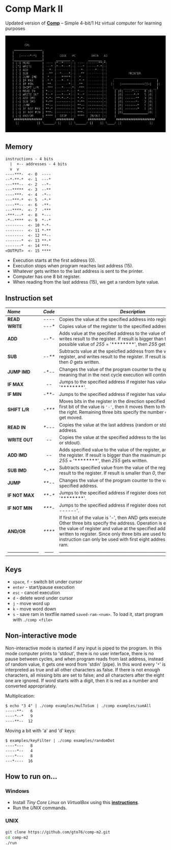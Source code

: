 Comp Mark II
============

Updated version of [**Comp**](https://github.com/gto76/comp-cpp) – Simple 4-bit/1 Hz virtual computer for learning purposes

![screenshot](doc/screenshot.png)

Memory
------
```
instructions - 4 bits
  |  +-- addresses - 4 bits
  v  v
----***-  <- 0  ----
--*-**-*  <- 1  ---*
---***--  <- 2  --*-
---*****  <- 3  --**
----***-  <- 4  -*--
---***-*  <- 5  -*-*
----**--  <- 6  -**-
---****-  <- 7  -***
-***---*  <- 8  *---
-*--****  <- 9  *--*
--------  <- 10 *-*-
--------  <- 11 *-**
--------  <- 12 **--
-------*  <- 13 **-*
-------*  <- 14 ***-
<OUTPUT>  <- 15 ****
```

* Execution starts at the first address (0). 
* Execution stops when program reaches last address (15).
* Whatever gets written to the last address is sent to the printer.
* Computer has one 8 bit register.
* When reading from the last address (15), we get a random byte value.

Instruction set
---------------

 _Name_        | _Code_ | _Description_  
:------------- |:------:| --------------------------------------------------------
**READ**       | _----_ | Copies the value at the specified address into register.  
**WRITE**      | _---*_ | Copies value of the register to the specified address.  
**ADD**        | _--*-_ | Adds value at the specified address to the value of the register, and writes result to the register. If result is bigger than the maximum possible value of _255_ = '********', then _255_ gets written. 
**SUB**        | _--**_ | Subtracts value at the speicfied address from the value of the register, and writes result to the register. If result is smaller than *0*, then *0* gets written.  
**JUMP IMD**   | _-*--_ | Changes the value of the program counter to the specified address, meaning that in the next cycle execution will continue at that address.  
**IF MAX**     | _-*-*_ | Jumps to the specified address if register has value *255* = '********'. 
**IF MIN**     | _-**-_ | Jumps to the specified address if register has value *0* = '--------'. 
**SHIFT L/R**  | _-***_ | Moves bits in the register in the direction specified by the value. If first bit of the value is `'-'`, then it moves them to the left, otherwise to the right. Remaining three bits specify the number of spots, that they get moved.
**READ IN**    | _*---_ | Copies the value at the last address (random or stdin) to the specified address.
**WRITE OUT**  | _*--*_ | Copies the value at the specified address to the last address (printer or stdout).
**ADD IMD**    | _*-*-_ | Adds specified value to the value of the register, and writes result to the register. If result is bigger than the maximum possible value of *255* = '********', then *255* gets written. 
**SUB IMD**    | _*-**_ | Subtracts specified value from the value of the register, and writes result to the register. If result is smaller than *0*, then *0* gets written.
**JUMP**       | _**--_ | Changes the value of the program counter to the value stored at the specified address.
**IF NOT MAX** | _**-*_ | Jumps to the specified address if register does not have value *255* = '********'. 
**IF NOT MIN** | _***-_ | Jumps to the specified address if register does not have value *0* = '--------'. 
**AND/OR**     | _****_ | If first bit of the value is '-', then AND gets executed, otherwise OR. Other three bits specify the address. Operation is executed between the value of register and value at the specified address, and result is written to register. Since only three bits are used for the address, this instruction can only be used with first eight addresses of the data ram.
–––––––––––––– |  ––––  | ––––––––––––––––––––––––––––––––––––––––––––––––––––––––––––––––––

Keys
----
* `space`, `f` - switch bit under cursor
* `enter` - start/pause execution
* `esc` - cancel execution
* `d` - delete word under cursor
* `j` - move word up
* `k` - move word down
* `s` - save ram in textfile named `saved-ram-<num>`. To load it, start program with `./comp <file>`

Non-interactive mode
------------------
Non-interactive mode is started if any input is piped to the program. In this mode computer prints to 'stdout', there is no
user interface, there is no pause between cycles, and when program reads from last address, instead of random value, it
gets one word from 'stdin' (pipe). In this word every '`*`' is interpreted as true and all other characters as false. If there
is not enough characters, all missing bits are set to false; and all characters after the eight one are ignored. If word starts with a digit, then it is red as a number and converted appropriately.

Multiplication:
```
$ echo "3 4" | ./comp examples/mulToSum | ./comp examples/sumAll
-----**-   6
----*--*   9
----**--  12
```

Moving a bit with 'a' and 'd' keys:
```
$ examples/keyFilter | ./comp examples/randomDot
----*---   8
-----*--   4
----*---   8
---*----  16
```


How to run on…
--------------

### Windows

* Install *Tiny Core Linux* on *VirtualBox* using this [**instructions**](https://github.com/gto76/my-linux-setup/tree/gh-pages/conf-files/tiny-core-linux).
* Run the *UNIX* commands.

### UNIX
```bash
git clone https://github.com/gto76/comp-m2.git
cd comp-m2
./run
```






